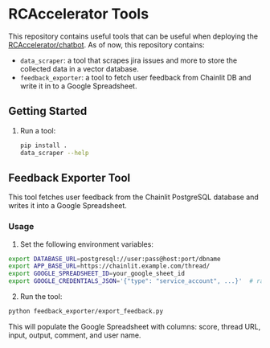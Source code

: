 # RCAccelerator Tools

This repository contains useful tools that can be useful when deploying the
[RCAccelerator/chatbot](https://github.com/RCAccelerator/chatbot). As of now,
this repository contains:

- `data_scraper`: a tool that scrapes jira issues and more to store the collected data
in a vector database.
- `feedback_exporter`: a tool to fetch user feedback from Chainlit DB and write it in to a Google Spreadsheet.


## Getting Started

1. Run a tool:
   ```bash
   pip install .
   data_scraper --help
   ```

## Feedback Exporter Tool

This tool fetches user feedback from the Chainlit PostgreSQL database and writes it into a Google Spreadsheet.

### Usage

1. Set the following environment variables:

```bash
export DATABASE_URL=postgresql://user:pass@host:port/dbname
export APP_BASE_URL=https://chainlit.example.com/thread/
export GOOGLE_SPREADSHEET_ID=your_google_sheet_id
export GOOGLE_CREDENTIALS_JSON='{"type": "service_account", ...}'  # raw JSON string
```

2. Run the tool:

```bash
python feedback_exporter/export_feedback.py
```

This will populate the Google Spreadsheet with columns: score, thread URL, input, output, comment, and user name.
